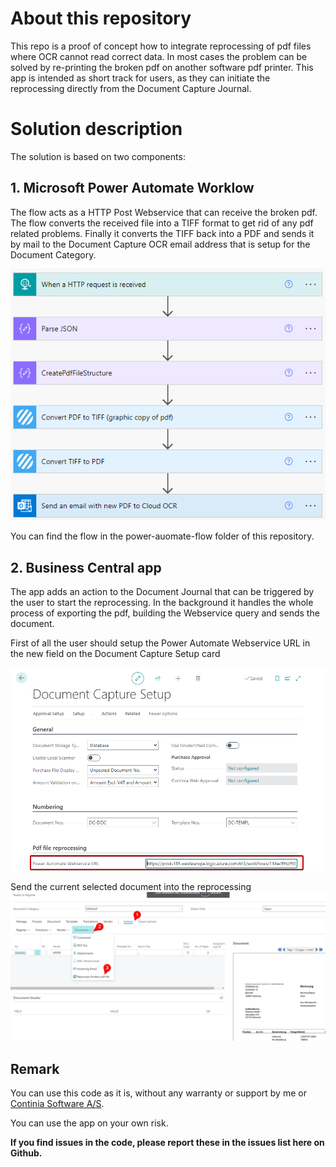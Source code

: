 # About this repository
This repo is a proof of concept how to integrate reprocessing of pdf files where OCR cannot read correct data.
In most cases the problem can be solved by re-printing the broken pdf on another software pdf printer.
This app is intended as short track for users, as they can initiate the reprocessing directly from the Document Capture Journal.

# Solution description
The solution is based on two components:

## 1. Microsoft Power Automate Worklow
The flow acts as a HTTP Post Webservice that can receive the broken pdf.
The flow converts the received file into a TIFF format to get rid of any pdf related problems.
Finally it converts the TIFF back into a PDF and sends it by mail to the Document Capture OCR email address that is setup for the Document Category.

![](https://github.com/document-capture/reprocess-pdf-with-powerautomate/blob/main/media/Power-Automate_Flow.png)

You can find the flow in the power-auomate-flow folder of this repository.

## 2. Business Central app
The app adds an action to the Document Journal that can be triggered by the user to start the reprocessing.
In the background it handles the whole process of exporting the pdf, building the Webservice query and sends the document.

First of all the user should setup the Power Automate Webservice URL in the new field on the Document Capture Setup card

![](https://github.com/document-capture/reprocess-pdf-with-powerautomate/blob/main/media/Document-Capture-Setup.png)

Send the current selected document into the reprocessing
![](https://github.com/document-capture/reprocess-pdf-with-powerautomate/blob/main/media/Document-Journal_StartReprocessing.png)

## Remark ##
You can use this code as it is, without any warranty or support by me or [Continia Software A/S](https://www.continia.com "Continia Software"). 

You can use the app on your own risk. 

**If you find issues in the code, please report these in the issues list here on Github.**
